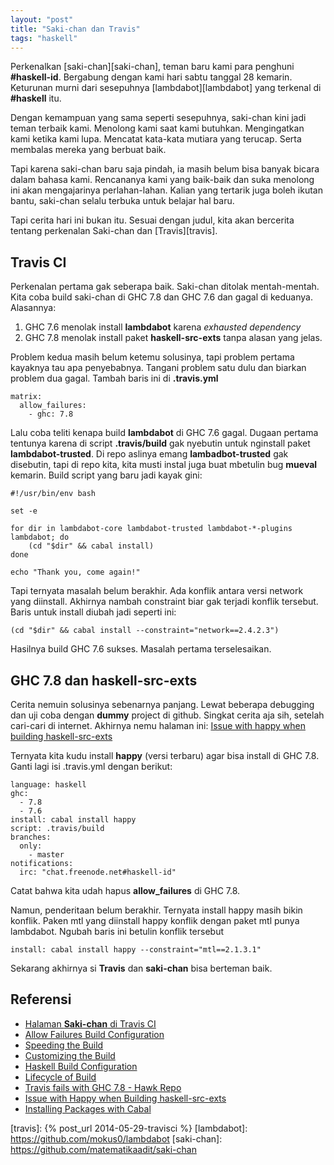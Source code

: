 ```yaml
---
layout: "post"
title: "Saki-chan dan Travis"
tags: "haskell"
---
```


Perkenalkan [saki-chan][saki-chan], teman baru kami para penghuni
**#haskell-id**. Bergabung dengan kami hari sabtu tanggal 28 kemarin.
Keturunan murni dari sesepuhnya [lambdabot][lambdabot] yang terkenal di
**#haskell** itu.

Dengan kemampuan yang sama seperti sesepuhnya, saki-chan kini jadi teman
terbaik kami. Menolong kami saat kami butuhkan. Mengingatkan kami ketika
kami lupa.  Mencatat kata-kata mutiara yang terucap.  Serta membalas mereka
yang berbuat baik.

Tapi karena saki-chan baru saja pindah, ia masih belum bisa banyak bicara
dalam bahasa kami. Rencananya kami yang baik-baik dan suka menolong ini akan
mengajarinya perlahan-lahan. Kalian yang tertarik juga boleh ikutan bantu,
saki-chan selalu terbuka untuk belajar hal baru.

Tapi cerita hari ini bukan itu. Sesuai dengan judul, kita akan bercerita
tentang perkenalan Saki-chan dan [Travis][travis].

## Travis CI

Perkenalan pertama gak seberapa baik. Saki-chan ditolak mentah-mentah. Kita
coba build saki-chan di GHC 7.8 dan GHC 7.6 dan gagal di keduanya.
Alasannya:

1. GHC 7.6 menolak install **lambdabot** karena *exhausted dependency* 
2. GHC 7.8 menolak install paket **haskell-src-exts** tanpa alasan yang
   jelas.

Problem kedua masih belum ketemu solusinya, tapi problem pertama kayaknya
tau apa penyebabnya. Tangani problem satu dulu dan biarkan problem dua
gagal. Tambah baris ini di **.travis.yml**

    matrix:
      allow_failures:
        - ghc: 7.8

Lalu coba teliti kenapa build **lambdabot** di GHC 7.6 gagal. Dugaan pertama
tentunya karena di script **.travis/build** gak nyebutin untuk nginstall
paket **lambdabot-trusted**. Di repo aslinya emang **lambadbot-trusted** gak
disebutin, tapi di repo kita, kita musti instal juga buat mbetulin bug
**mueval** kemarin. Build script yang baru jadi kayak gini:

    #!/usr/bin/env bash
    
    set -e
    
    for dir in lambdabot-core lambdabot-trusted lambdabot-*-plugins lambdabot; do
        (cd "$dir" && cabal install)
    done
    
    echo "Thank you, come again!"

Tapi ternyata masalah belum berakhir. Ada konflik antara versi network yang
diinstall. Akhirnya nambah constraint biar gak terjadi konflik tersebut.
Baris untuk install diubah jadi seperti ini:

    (cd "$dir" && cabal install --constraint="network==2.4.2.3")

Hasilnya build GHC 7.6 sukses. Masalah pertama terselesaikan.

## GHC 7.8 dan haskell-src-exts

Cerita nemuin solusinya sebenarnya panjang. Lewat beberapa debugging dan uji
coba dengan **dummy** project di github. Singkat cerita aja sih, setelah
cari-cari di internet.  Akhirnya nemu halaman ini: [Issue with happy when
building haskell-src-exts][exts-issue]

Ternyata kita kudu install **happy** (versi terbaru) agar bisa install di
GHC 7.8. Ganti lagi isi .travis.yml dengan berikut:

    language: haskell
    ghc:
      - 7.8
      - 7.6
    install: cabal install happy
    script: .travis/build
    branches:
      only:
        - master
    notifications:
      irc: "chat.freenode.net#haskell-id"

Catat bahwa kita udah hapus **allow_failures** di GHC 7.8.

Namun, penderitaan belum berakhir. Ternyata install happy masih bikin
konflik. Paken mtl yang diinstall happy konflik dengan paket mtl punya
lambdabot. Ngubah baris ini betulin konflik tersebut

    install: cabal install happy --constraint="mtl==2.1.3.1"

Sekarang akhirnya si **Travis** dan **saki-chan** bisa berteman baik.

## Referensi

- [Halaman **Saki-chan** di Travis CI][travis-saki]
- [Allow Failures Build Configuration][travis-allow]
- [Speeding the Build][travis-speed]
- [Customizing the Build][travis-custom]
- [Haskell Build Configuration][travis-haskell]
- [Lifecycle of Build][travis-lifecycle]
- [Travis fails with GHC 7.8 - Hawk Repo][travis-hawk]
- [Issue with Happy when Building haskell-src-exts][exts-issue]
- [Installing Packages with Cabal][cabal-doc-install]

[cabal-doc-install]: http://www.haskell.org/cabal/release/cabal-1.20.0.1/doc/users-guide/installing-packages.html
[travis-lifecycle]: http://docs.travis-ci.com/user/build-lifecycle/
[travis-hawk]: https://github.com/gelisam/hawk/issues/115
[travis-haskell]: http://docs.travis-ci.com/user/languages/haskell/
[travis-custom]: http://docs.travis-ci.com/user/customizing-the-build/
[travis-speed]: http://docs.travis-ci.com/user/speeding-up-the-build/
[travis-allow]: http://docs.travis-ci.com/user/build-configuration/#Rows-That-are-Allowed-To-Fail
[travis-saki]: https://travis-ci.org/matematikaadit/saki-chan
[exts-issue]: https://github.com/ghcformacosx/ghc-dot-app/issues/2
[travis]: {% post_url 2014-05-29-travisci %}
[lambdabot]: https://github.com/mokus0/lambdabot
[saki-chan]: https://github.com/matematikaadit/saki-chan
